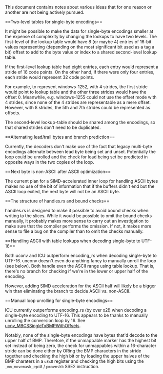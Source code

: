 This document contains notes about various ideas that for one reason or another
are not being actively pursued.

==Two-level tables for single-byte encodings==

It might be possible to make the data for single-byte encodings smaller at the
expense of complexity by changing the lookups to have two levels. The
first-level of the lookup table would have 8 (or maybe 4) entries of 16-bit
values representing (depending on the most significant bit used as a tag a bit)
offset to add to the byte value or index to a shared second-level lookup table.

If the first-level lookup table had eight entries, each entry would represent a
stride of 16 code points. On the other hand, if there were only four entries,
each stride would represent 32 code points.

For example, to represent windows-1252, with 4 strides, the first stride would
point to lookup table and the other three strides would have the offset 0.
Meanwhile, e.g. windows-1255 could not use the offset mode with 4 strides,
since none of the 4 strides are representable as a mere offset. However, with 8
strides, the 5th and 7th strides could be represented as offsets.

The second-level lookup-table should be shared among the encodings, so that
shared strides don't need to be duplicated.

==Alternating lead/trail bytes and branch prediction==

Currently, the decoders don't make use of the fact that legacy multi-byte
encodings alternate between lead byte being set and unset. Potentially the
loop could be unrolled and the check for lead being set be predicted in opposite
ways in the two copies of the loop.

==Next byte is non-ASCII after ASCII optimization==

The current plan for a SIMD-accelerated inner loop for handling ASCII bytes
makes no use of the bit of information that if the buffers didn't end but the
ASCII loop exited, the next byte will not be an ASCII byte.

==The structure of handles.rs and bound checks==

handles.rs is designed to make it possible to avoid bound checks when writing
to the slices. While it would be possible to omit the bound checks manually,
it probably makes more sense to carry out an investigation to make sure that
the compiler performs the omission. If not, it makes more sense to file a bug
on the compiler than to omit the checks manually.

==Handling ASCII with table lookups when decoding single-byte to UTF-16==

Both uconv and ICU outperform encoding_rs when decoding single-byte to UTF-16.
unconv doesn't even do anything fancy to manually unroll the loop (see below).
Both handle even the ASCII range using table lookup. That is, there's no branch
for checking if we're in the lower or upper half of the encoding.

However, adding SIMD acceleration for the ASCII half will likely be a bigger
win than eliminating the branch to decide ASCII vs. non-ASCII.

==Manual loop unrolling for single-byte encodings==

ICU currently outperforms encoding_rs (by over x2!) when decoding a single-byte
encoding to UTF-16. This appears to be thanks to manually unrolling the
conversion loop by 16. See [ucnv_MBCSSingleToBMPWithOffsets][1].

[1]: https://ssl.icu-project.org/repos/icu/icu/tags/release-55-1/source/common/ucnvmbcs.cpp

Notably, none of the single-byte encodings have bytes that'd decode to the
upper half of BMP. Therefore, if the unmappable marker has the highest bit set
instead of being zero, the check for unmappables within a 16-character stride
can be done either by ORing the BMP characters in the stride together and
checking the high bit or by loading the upper halves of the BMP charaters
in a `u8x8` register and checking the high bits using the `_mm_movemask_epi8`
/ `pmovmskb` SSE2 instruction.

